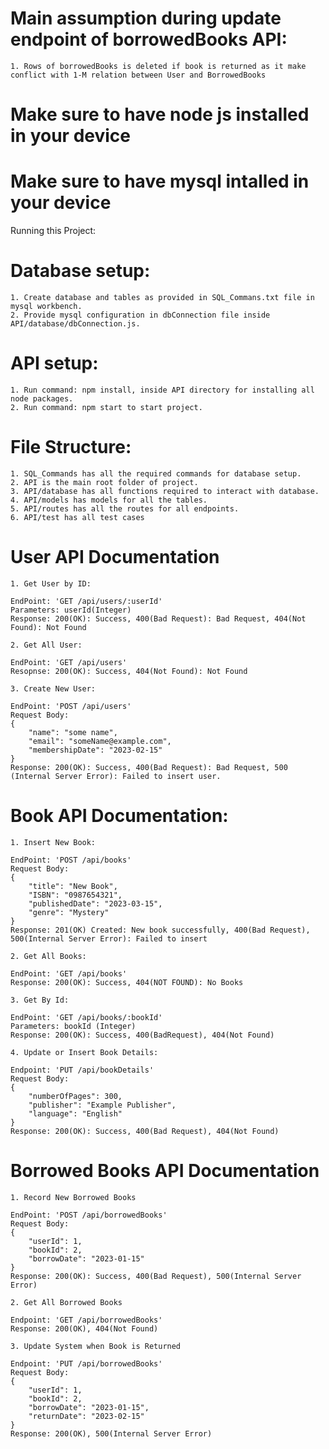 # Main assumption during update endpoint of borrowedBooks API: 

    1. Rows of borrowedBooks is deleted if book is returned as it make conflict with 1-M relation between User and BorrowedBooks


# Make sure to have node js installed in your device
# Make sure to have mysql intalled in your device

Running this Project:

# Database setup:

    1. Create database and tables as provided in SQL_Commans.txt file in mysql workbench.
    2. Provide mysql configuration in dbConnection file inside API/database/dbConnection.js.

# API setup:

    1. Run command: npm install, inside API directory for installing all node packages.
    2. Run command: npm start to start project.


# File Structure:

    1. SQL_Commands has all the required commands for database setup.
    2. API is the main root folder of project.
    3. API/database has all functions required to interact with database.
    4. API/models has models for all the tables.
    5. API/routes has all the routes for all endpoints.
    6. API/test has all test cases


# User API Documentation

    1. Get User by ID:

    EndPoint: 'GET /api/users/:userId'
    Parameters: userId(Integer)
    Response: 200(OK): Success, 400(Bad Request): Bad Request, 404(Not Found): Not Found

    2. Get All User:

    EndPoint: 'GET /api/users'
    Resopnse: 200(OK): Success, 404(Not Found): Not Found

    3. Create New User:

    EndPoint: 'POST /api/users'
    Request Body:
    {
        "name": "some name",
        "email": "someName@example.com",
        "membershipDate": "2023-02-15"
    }
    Response: 200(OK): Success, 400(Bad Request): Bad Request, 500 (Internal Server Error): Failed to insert user.


# Book API Documentation:

    1. Insert New Book:

    EndPoint: 'POST /api/books'
    Request Body:
    {
        "title": "New Book",
        "ISBN": "0987654321",
        "publishedDate": "2023-03-15",
        "genre": "Mystery"
    }
    Response: 201(OK) Created: New book successfully, 400(Bad Request), 500(Internal Server Error): Failed to insert

    2. Get All Books:

    EndPoint: 'GET /api/books'
    Response: 200(OK): Success, 404(NOT FOUND): No Books

    3. Get By Id:

    EndPoint: 'GET /api/books/:bookId'
    Parameters: bookId (Integer)
    Response: 200(OK): Success, 400(BadRequest), 404(Not Found)

    4. Update or Insert Book Details:

    Endpoint: 'PUT /api/bookDetails'
    Request Body:
    {
        "numberOfPages": 300,
        "publisher": "Example Publisher",
        "language": "English"
    }
    Response: 200(OK): Success, 400(Bad Request), 404(Not Found)

# Borrowed Books API Documentation


    1. Record New Borrowed Books

    EndPoint: 'POST /api/borrowedBooks'
    Request Body:
    {
        "userId": 1,
        "bookId": 2,
        "borrowDate": "2023-01-15"
    }
    Response: 200(OK): Success, 400(Bad Request), 500(Internal Server Error)

    2. Get All Borrowed Books

    Endpoint: 'GET /api/borrowedBooks'
    Response: 200(OK), 404(Not Found)

    3. Update System when Book is Returned

    Endpoint: 'PUT /api/borrowedBooks'
    Request Body:
    {
        "userId": 1,
        "bookId": 2,
        "borrowDate": "2023-01-15",
        "returnDate": "2023-02-15"
    }
    Response: 200(OK), 500(Internal Server Error)


